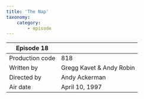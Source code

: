 ```yaml
---
title: 'The Nap'
taxonomy:
    category:
        - episode
---
```


| Episode 18 | |
|-----------------|--------------------------------|
| Production code | 818                            |
| Written by      | Gregg Kavet & Andy Robin |
| Directed by     | Andy Ackerman                   |
| Air date        | April 10, 1997                   |
